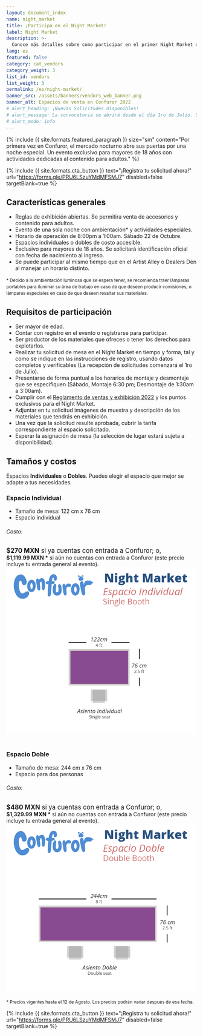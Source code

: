 ```yaml
---
layout: document_index
name: night_market
title: ¡Participa en el Night Market!
label: Night Market
description: >-
  Conoce más detalles sobre como participar en el primer Night Market de Confuror
lang: es
featured: false
category: cat_vendors
category_weight: 3
list_id: vendors
list_weight: 3
permalink: /es/night-market/
banner_src: /assets/banners/vendors_web_banner.png
banner_alt: Espacios de venta en Confuror 2022
# alert_heading: ¡Nuevas Solicitudes disponibles!
# alert_message: La convocatoria se abrirá desde el día 1ro de Julio. Si solicitaste mesa durante 2020/2021 recibirás un link por correo para actualizar los datos de tu solicitud (verifica que la dirección de envío sea reg@confuror.org). El primer dictamen de seleccionados se hará público el 15 de Julio.
# alert_mode: info
---
```


{%
  include {{ site.formats.featured_paragraph }}
  size="sm"
  content="Por primera vez en Confuror, el mercado nocturno abre sus puertas por una noche especial. Un evento exclusivo para mayores de 18 años con actividades dedicadas al contenido para adultos."
%}

{%
  include {{ site.formats.cta_button }}
  text="¡Registra tu solicitud ahora!"
  url="https://forms.gle/PRU6LSzuYMdMFSMJ7"
  disabled=false
  targetBlank=true
%}

## Características generales

- Reglas de exhibición abiertas. Se permitira venta de accesorios y contenido para adultos.
- Evento de una sola noche con ambientación* y actividades especiales.
- Horario de operación de 8:00pm a 1:00am. Sábado 22 de Octubre.
- Espacios individuales o dobles de costo accesible.
- Exclusivo para mayores de 18 años. Se solicitará identificación oficial con fecha de nacimiento al ingreso.
- Se puede participar al mismo tiempo que en el Artist Alley o Dealers Den al manejar un horario distinto.

<span style="font-size: smaller;">* Debido a la ambientación luminosa que se espera tener, se recomienda traer lámparas portables para iluminar su área de trabajo en caso de que deseen producir comisiones; o lámparas especiales en caso de que deseen resaltar sus materiales.</span>

## Requisitos de participación

- Ser mayor de edad.
- Contar con registro en el evento o registrarse para participar.
- Ser productor de los materiales que ofreces o tener los derechos para explotarlos.
- Realizar tu solicitud de mesa en el Night Market en tiempo y forma, tal y como se indique en las instrucciones de registro, usando datos completos y verificables (La recepción de solicitudes comenzará el 1ro de Julio).
- Presentarse de forma puntual a los horarios de montaje y desmontaje que se especifiquen (Sábado, Montaje 6:30 pm; Desmontaje de 1:30am a 3:00am).
- Cumplir con el [Reglamento de ventas y exhibición 2022](/es/reglamento-de-venta/) y los puntos exclusivos para el Night Market.
- Adjuntar en tu solicitud imágenes de muestra y descripción de los materiales que tendrás en exhibición.
- Una vez que la solicitud resulte aprobada, cubrir la tarifa correspondiente al espacio solicitado.
- Esperar la asignación de mesa (la selección de lugar estará sujeta a disponibilidad).

## Tamaños y costos

Espacios **Individuales** o **Dobles**. Puedes elegir el espacio que mejor se adapte a tus necesidades.

<div class="container-overflow">
  <h3>Espacio Individual</h3>
  <div class="row">
    <div class="col-md-6">
      <ul>
        <li>Tamaño de mesa: 122 cm x 76 cm</li>
        <li>Espacio individual</li>
      </ul>
      <h6>Costo:</h6>
      <span style="font-size: larger;"><strong class="text-secondary">$270 MXN</strong> si ya cuentas con entrada a Confuror; o,</span>
      <br>
      <span><strong>$1,119.99 MXN *</strong> si aún no cuentas con entrada a Confuror (este precio incluye tu entrada general al evento).</span>
    </div>
    <div class="col-md-6">
      <img src="/assets/images/night_market_single.png" class="img-fluid">
    </div>
  </div>
  <br>
  <h3>Espacio Doble</h3>
  <div class="row">
    <div class="col-md-6">
      <ul>
        <li>Tamaño de mesa: 244 cm x 76 cm</li>
        <li>Espacio para dos personas</li>
      </ul>
      <h6>Costo:</h6>
      <span style="font-size: larger;"><strong class="text-secondary">$480 MXN</strong> si ya cuentas con entrada a Confuror; o,</span>
      <br>
      <span><strong>$1,329.99 MXN *</strong> si aún no cuentas con entrada a Confuror (este precio incluye tu entrada general al evento).</span>
    </div>
    <div class="col-md-6">
      <img src="/assets/images/night_market_double.png" class="img-fluid">
    </div>
  </div>
  <br>
  <span style="font-size: smaller;">* Precios vigentes hasta el 12 de Agosto. Los precios podrán variar después de esa fecha.</span>
</div>

{%
  include {{ site.formats.cta_button }}
  text="¡Registra tu solicitud ahora!"
  url="https://forms.gle/PRU6LSzuYMdMFSMJ7"
  disabled=false
  targetBlank=true
%}